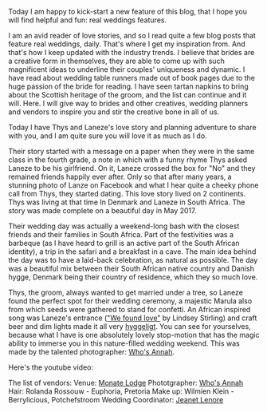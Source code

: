 Today I am happy to kick-start a new feature of this blog, that I hope you will find helpful and fun: real weddings features.

I am an avid reader of love stories, and so I read quite a few blog posts that feature real weddings, daily. That's where I get my inspiration from. And that's how I keep updated with the industry trends. I believe that brides are a creative form in themselves, they are able to come up with such magnificent ideas to underline their couples' uniqueness and dynamic. I have read about wedding table runners made out of book pages due to the huge passion of the bride for reading. I have seen tartan napkins to bring about the Scottish
heritage of the groom, and the list can continue and it will. Here. I will give way to brides and other creatives, wedding planners and vendors to inspire you and stir the creative bone in all of us.

Today I have Thys and Laneze's love story and planning adventure to share with you, and I am quite sure you will love it as much as I do.

Their story started with a message on a paper when they were in the same class in the fourth grade, a note in which with a funny rhyme Thys asked Laneze to be his girlfriend. On it, Laneze crossed the box for "No" and they remained friends happily ever after. Only so that after many years, a stunning photo of Lanze on Facebook and what I hear quite a cheeky phone call from Thys, they started dating. This love story lived on 2 continents. Thys was living at that time In Denmark and Laneze in South Africa. The story was made complete on a beautiful day in May 2017.

Their wedding day was actually a weekend-long bash with the closest friends and their families in South Africa. Part of the festivities was a barbeque (as I have heard to grill is an active part of the South African identity), a trip in the safari and a breakfast in a cave. The main idea behind the day was to have a laid-back celebration, as natural as possible. The day was a beautiful mix between their South African native country and Danish hygge, Denmark being their country of residence, which they so much love.

Thys, the groom, always wanted to get married under a tree, so Laneze found the perfect spot for their wedding ceremony, a majestic Marula also from which seeds were gathered to stand for confetti. An African inspired song was Laneze's entrance (["We found love"](https://www.youtube.com/watch?v=0g9poWKKpbU) by Lindsey Stirling) and craft beer and dim lights made it all very [hyggeligt](https://en.wikipedia.org/wiki/Hygge?oldformat=true). You can see for yourselves, because what I have is one absolutely lovely stop-motion that has the magic ability to immerse you in this nature-filled wedding weekend. This was made by the talented photographer: [Who's Annah](https://www.whosannah.com/).

Here's the youtube video:

The list of vendors:
Venue: [Monate Lodge](http://www.monatelodge.com/)
Phototgrapher: [Who's Annah](https://www.whosannah.com/)
Hair: Rolanda Rossouw - Euphoria, Pretoria
Make up: Wilmien Klein - Berrylicious, Potchefstroom
Wedding Coordinator: [Jeanet Lenore](http://www.jeanetlenore.com/)
